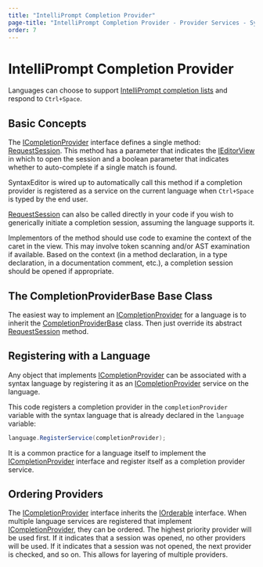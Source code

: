 ```yaml
---
title: "IntelliPrompt Completion Provider"
page-title: "IntelliPrompt Completion Provider - Provider Services - SyntaxEditor Language Creation Guide"
order: 7
---
```

# IntelliPrompt Completion Provider

Languages can choose to support [IntelliPrompt completion lists](../../user-interface/intelliprompt/completion-list.md) and respond to `Ctrl+Space`.

## Basic Concepts

The [ICompletionProvider](xref:ActiproSoftware.UI.WinForms.Controls.SyntaxEditor.IntelliPrompt.ICompletionProvider) interface defines a single method: [RequestSession](xref:ActiproSoftware.UI.WinForms.Controls.SyntaxEditor.IntelliPrompt.ICompletionProvider.RequestSession*).  This method has a parameter that indicates the [IEditorView](xref:ActiproSoftware.UI.WinForms.Controls.SyntaxEditor.IEditorView) in which to open the session and a boolean parameter that indicates whether to auto-complete if a single match is found.

SyntaxEditor is wired up to automatically call this method if a completion provider is registered as a service on the current language when `Ctrl+Space` is typed by the end user.

[RequestSession](xref:ActiproSoftware.UI.WinForms.Controls.SyntaxEditor.IntelliPrompt.ICompletionProvider.RequestSession*) can also be called directly in your code if you wish to generically initiate a completion session, assuming the language supports it.

Implementors of the method should use code to examine the context of the caret in the view.  This may involve token scanning and/or AST examination if available.  Based on the context (in a method declaration, in a type declaration, in a documentation comment, etc.), a completion session should be opened if appropriate.

## The CompletionProviderBase Base Class

The easiest way to implement an [ICompletionProvider](xref:ActiproSoftware.UI.WinForms.Controls.SyntaxEditor.IntelliPrompt.ICompletionProvider) for a language is to inherit the [CompletionProviderBase](xref:ActiproSoftware.UI.WinForms.Controls.SyntaxEditor.IntelliPrompt.Implementation.CompletionProviderBase) class.  Then just override its abstract [RequestSession](xref:ActiproSoftware.UI.WinForms.Controls.SyntaxEditor.IntelliPrompt.Implementation.CompletionProviderBase.RequestSession*) method.

## Registering with a Language

Any object that implements [ICompletionProvider](xref:ActiproSoftware.UI.WinForms.Controls.SyntaxEditor.IntelliPrompt.ICompletionProvider) can be associated with a syntax language by registering it as an [ICompletionProvider](xref:ActiproSoftware.UI.WinForms.Controls.SyntaxEditor.IntelliPrompt.ICompletionProvider) service on the language.

This code registers a completion provider in the `completionProvider` variable with the syntax language that is already declared in the `language` variable:

```csharp
language.RegisterService(completionProvider);
```

It is a common practice for a language itself to implement the [ICompletionProvider](xref:ActiproSoftware.UI.WinForms.Controls.SyntaxEditor.IntelliPrompt.ICompletionProvider) interface and register itself as a completion provider service.

## Ordering Providers

The [ICompletionProvider](xref:ActiproSoftware.UI.WinForms.Controls.SyntaxEditor.IntelliPrompt.ICompletionProvider) interface inherits the [IOrderable](xref:ActiproSoftware.Text.Utility.IOrderable) interface.  When multiple language services are registered that implement [ICompletionProvider](xref:ActiproSoftware.UI.WinForms.Controls.SyntaxEditor.IntelliPrompt.ICompletionProvider), they can be ordered.  The highest priority provider will be used first.  If it indicates that a session was opened, no other providers will be used.  If it indicates that a session was not opened, the next provider is checked, and so on.  This allows for layering of multiple providers.
